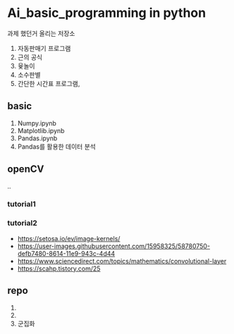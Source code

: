 # Ai_basic_programming in python

과제 했던거 올리는 저장소

1. 자동판매기 프로그램
2. 근의 공식
3. 윷놀이
4. 소수판별 
5. 간단한 시간표 프로그램, 


## basic

1. Numpy.ipynb
2. Matplotlib.ipynb
3. Pandas.ipynb
4. Pandas를 활용한 데이터 분석


## openCV
.. 
### tutorial1

### tutorial2
* https://setosa.io/ev/image-kernels/
* https://user-images.githubusercontent.com/15958325/58780750-defb7480-8614-11e9-943c-4d44
* https://www.sciencedirect.com/topics/mathematics/convolutional-layer
* https://scahp.tistory.com/25
## repo

1.
2.
3. 군집화
